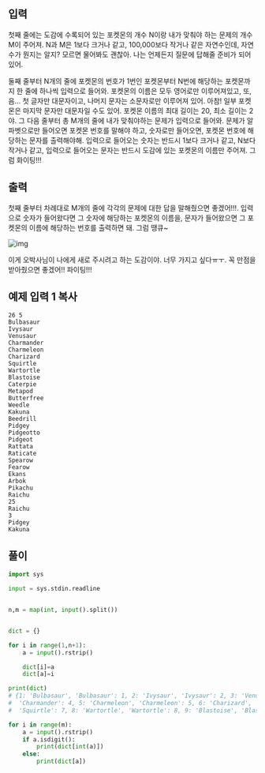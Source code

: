 ## 입력

첫째 줄에는 도감에 수록되어 있는 포켓몬의 개수 N이랑 내가 맞춰야 하는 문제의 개수 M이 주어져. N과 M은 1보다 크거나 같고, 100,000보다 작거나 같은 자연수인데, 자연수가 뭔지는 알지? 모르면 물어봐도 괜찮아. 나는 언제든지 질문에 답해줄 준비가 되어있어.

둘째 줄부터 N개의 줄에 포켓몬의 번호가 1번인 포켓몬부터 N번에 해당하는 포켓몬까지 한 줄에 하나씩 입력으로 들어와. 포켓몬의 이름은 모두 영어로만 이루어져있고, 또, 음... 첫 글자만 대문자이고, 나머지 문자는 소문자로만 이루어져 있어. 아참! 일부 포켓몬은 마지막 문자만 대문자일 수도 있어. 포켓몬 이름의 최대 길이는 20, 최소 길이는 2야. 그 다음 줄부터 총 M개의 줄에 내가 맞춰야하는 문제가 입력으로 들어와. 문제가 알파벳으로만 들어오면 포켓몬 번호를 말해야 하고, 숫자로만 들어오면, 포켓몬 번호에 해당하는 문자를 출력해야해. 입력으로 들어오는 숫자는 반드시 1보다 크거나 같고, N보다 작거나 같고, 입력으로 들어오는 문자는 반드시 도감에 있는 포켓몬의 이름만 주어져. 그럼 화이팅!!!

## 출력

첫째 줄부터 차례대로 M개의 줄에 각각의 문제에 대한 답을 말해줬으면 좋겠어!!!. 입력으로 숫자가 들어왔다면 그 숫자에 해당하는 포켓몬의 이름을, 문자가 들어왔으면 그 포켓몬의 이름에 해당하는 번호를 출력하면 돼. 그럼 땡큐~

![img](https://www.acmicpc.net/upload/201004/pn.PNG)

이게 오박사님이 나에게 새로 주시려고 하는 도감이야. 너무 가지고 싶다ㅠㅜ. 꼭 만점을 받아줬으면 좋겠어!! 파이팅!!!

## 예제 입력 1 복사

```
26 5
Bulbasaur
Ivysaur
Venusaur
Charmander
Charmeleon
Charizard
Squirtle
Wartortle
Blastoise
Caterpie
Metapod
Butterfree
Weedle
Kakuna
Beedrill
Pidgey
Pidgeotto
Pidgeot
Rattata
Raticate
Spearow
Fearow
Ekans
Arbok
Pikachu
Raichu
25
Raichu
3
Pidgey
Kakuna
```



## 풀이

```python
import sys

input = sys.stdin.readline


n,m = map(int, input().split())


dict = {}

for i in range(1,n+1):
    a = input().rstrip()

    dict[i]=a
    dict[a]=i

print(dict)
# {1: 'Bulbasaur', 'Bulbasaur': 1, 2: 'Ivysaur', 'Ivysaur': 2, 3: 'Venusaur', 'Venusaur': 3, 4: 'Charmander',
#  'Charmander': 4, 5: 'Charmeleon', 'Charmeleon': 5, 6: 'Charizard', 'Charizard': 6, 7: 'Squirtle',
#  'Squirtle': 7, 8: 'Wartortle', 'Wartortle': 8, 9: 'Blastoise', 'Blastoise': 9, 10: 'Caterpie', 'Caterpie': 10, 11: 'Metapod', 'Metapod': 11, 12: 'Butterfree', 'Butterfree': 12, 13: 'Weedle', 'Weedle': 13, 14: 'Kakuna', 'Kakuna': 14, 15: 'Beedrill', 'Beedrill': 15, 16: 'Pidgey', 'Pidgey': 16, 17: 'Pidgeotto', 'Pidgeotto': 17, 18: 'Pidgeot', 'Pidgeot': 18, 19: 'Rattata', 'Rattata': 19, 20: 'Raticate', 'Raticate': 20, 21: 'Spearow', 'Spearow': 21, 22: 'Fearow', 'Fearow': 22, 23: 'Ekans', 'Ekans': 23, 24: 'Arbok', 'Arbok': 24, 25: 'Pikachu', 'Pikachu': 25, 26: 'Raichu', 'Raichu': 26}

for i in range(m):
    a = input().rstrip()
    if a.isdigit():
        print(dict[int(a)])
    else:
        print(dict[a])
```


